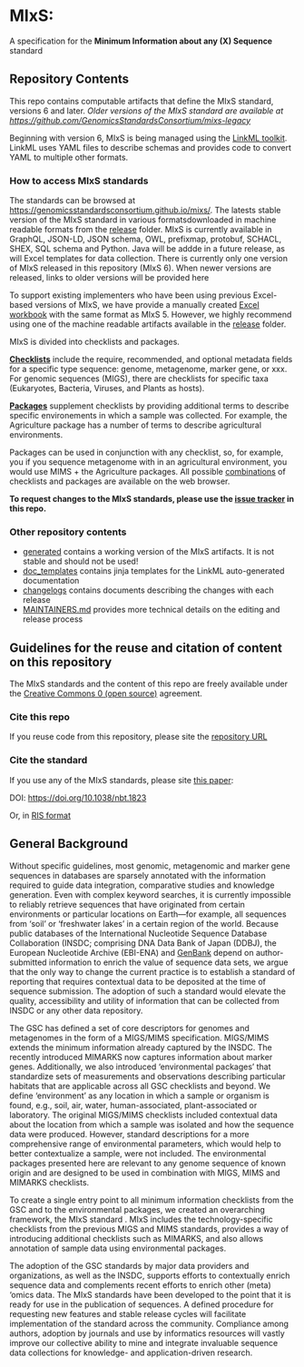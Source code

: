 # MIxS:

A specification for the **Minimum Information about any (X) Sequence** standard

## Repository Contents

This repo contains computable artifacts that define the MIxS standard, versions 6 and later. _Older versions of the MIxS standard are available at https://github.com/GenomicsStandardsConsortium/mixs-legacy_

Beginning with version 6, MIxS is being managed using the [LinkML toolkit](https://linkml.io/). LinkML uses YAML files to describe schemas and provides code to convert YAML to multiple other formats. 

### How to access MIxS standards

The standards can be browsed at https://genomicsstandardsconsortium.github.io/mixs/. The latests stable version of the MIxS standard in various formatsdownloaded in machine readable formats from the [release](release) folder.  MIxS is currently available in GraphQL, JSON-LD, JSON schema, OWL, prefixmap, protobuf, SCHACL, SHEX, SQL schema and Python. Java will be addde in a future release, as will Excel templates for data collection. There is currently only one version of MIxS released in this repository (MIxS 6). When newer versions are released, links to older versions will be provided here

To support existing implementers who have been using previous Excel-based versions of MIxS, we have provide a manually created [Excel workbook](release/excel) with the same format as MIxS 5. However, we highly recommend using one of the machine readable artifacts available in the [release](release) folder.

MIxS is divided into checklists and packages.

**[Checklists](https://genomicsstandardsconsortium.github.io/mixs/#checklists)** include the require, recommended, and optional metadata fields for a specific type sequence: genome, metagenome, marker gene, or xxx. For genomic sequences (MIGS), there are checklists for specific taxa (Eukaryotes, Bacteria, Viruses, and Plants as hosts).

**[Packages](https://genomicsstandardsconsortium.github.io/mixs/#packages)** supplement checklists by providing additional terms to describe specific environements in which a sample was collected. For example, the Agriculture package has a number of terms to describe agricultural environments. 

Packages can be used in conjunction with any checklist, so, for example, you if you sequence metagenome with in an agricultural environment, you would use MIMS + the Agriculture packages. All possible [combinations](https://genomicsstandardsconsortium.github.io/mixs/#combinations) of checklists and packages are available on the web browser.


**To request changes to the MIxS standards, please use the [issue tracker](https://github.com/GenomicsStandardsConsortium/mixs/issues) in this repo.**

### Other repository contents

- [generated](generated) contains a working version of the MIxS artifacts. It is not stable and should not be used!
- [doc_templates](doc_templates) contains jinja templates for the LinkML auto-generated documentation
- [changelogs](changelogs) contains documents describing the changes with each release
- [MAINTAINERS.md](MAINTAINERS.md) provides more technical details on the editing and release process

## Guidelines for the reuse and citation of content on this repository

The MIxS standards and the content of this repo are freely available under the [Creative Commons 0 (open source)](https://creativecommons.org/share-your-work/public-domain/cc0/) agreement. 

### Cite this repo

If you reuse code from this repository, please site the [repository URL](https://github.com/GenomicsStandardsConsortium/mixs)


### Cite the standard

If you use any of the MIxS standards, please site [this paper](https://www.nature.com/articles/nbt.1823):

DOI: https://doi.org/10.1038/nbt.1823

Or, in [RIS format](citation.ris)


## General Background
Without specific guidelines, most genomic, metagenomic and marker gene sequences in databases are sparsely annotated with the information required to guide data integration, comparative studies and knowledge generation. Even with complex keyword searches, it is currently impossible to reliably retrieve sequences that have originated from certain environments or particular locations on Earth—for example, all sequences from ‘soil’ or ‘freshwater lakes’ in a certain region of the world. Because public databases of the International Nucleotide Sequence Database Collaboration (INSDC; comprising DNA Data Bank of Japan (DDBJ), the European Nucleotide Archive (EBI-ENA) and [GenBank](http://www.insdc.org/) depend on author-submitted information to enrich the value of sequence data sets, we argue that the only way to change the current practice is to establish a standard of reporting that requires contextual data to be deposited at the time of sequence submission. The adoption of such a standard would elevate the quality, accessibility and utility of information that can be collected from INSDC or any other data repository.

The GSC has defined a set of core descriptors for genomes and metagenomes in the form of a MIGS/MIMS specification. MIGS/MIMS extends the minimum information already captured by the INSDC. The recently introduced MIMARKS now captures information about marker genes. Additionally, we also introduced ‘environmental packages’ that standardize sets of measurements and observations describing particular habitats that are applicable across all GSC checklists and beyond. We define ‘environment’ as any location in which a sample or organism is found, e.g., soil, air, water, human-associated, plant-associated or laboratory. The original MIGS/MIMS checklists included contextual data about the location from which a sample was isolated and how the sequence data were produced. However, standard descriptions for a more comprehensive range of environmental parameters, which would help to better contextualize a sample, were not included. The environmental packages presented here are relevant to any genome sequence of known origin and are designed to be used in combination with MIGS, MIMS and MIMARKS checklists.

To create a single entry point to all minimum information checklists from the GSC and to the environmental packages, we created an overarching framework, the MIxS standard . MIxS includes the technology-specific checklists from the previous MIGS and MIMS standards, provides a way of introducing additional checklists such as MIMARKS, and also allows annotation of sample data using environmental packages.

The adoption of the GSC standards by major data providers and organizations, as well as the INSDC, supports efforts to contextually enrich sequence data and complements recent efforts to enrich other (meta) ‘omics data. The MIxS standards have been developed to the point that it is ready for use in the publication of sequences. A defined procedure for requesting new features and stable release cycles will facilitate implementation of the standard across the community. Compliance among authors, adoption by journals and use by informatics resources will vastly improve our collective ability to mine and integrate invaluable sequence data collections for knowledge- and application-driven research.

